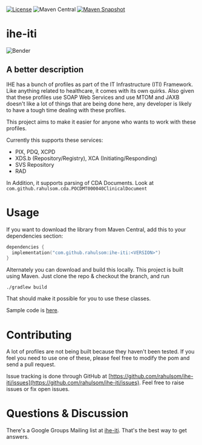 [![License](https://img.shields.io/badge/License-Apache%202.0-blue.svg)](https://opensource.org/licenses/Apache-2.0)
![Maven Central](https://img.shields.io/maven-central/v/com.github.rahulsom/ihe-iti)
[![Maven Snapshot](https://img.shields.io/maven-metadata/v?metadataUrl=https%3A%2F%2Foss.sonatype.org%2Fcontent%2Frepositories%2Fsnapshots%2Fcom%2Fgithub%2Frahulsom%2Fihe-iti%2Fmaven-metadata.xml)](https://oss.sonatype.org/content/repositories/snapshots/com/github/rahulsom/ihe-iti/)


# ihe-iti

![Bender](http://i.imgur.com/M6TjMim.jpg)

## A better description

IHE has a bunch of profiles as part of the IT Infrastructure (ITI) Framework.
Like anything related to healthcare, it comes with its own quirks. Also given
that these profiles use SOAP Web Services and use MTOM and JAXB doesn't like
a lot of things that are being done here, any developer is likely to have a
tough time dealing with these profiles.

This project aims to make it easier for anyone who wants to work with these
profiles.

Currently this supports these services:

* PIX, PDQ, XCPD
* XDS.b (Repository/Registry), XCA (Initiating/Responding)
* SVS Repository
* RAD

In Addition, it supports parsing of CDA Documents. Look at `com.github.rahulsom.cda.POCDMT000040ClinicalDocument`


# Usage

If you want to download the library from Maven Central, add this to your dependencies section:

```kotlin
dependencies {
  implementation("com.github.rahulsom:ihe-iti:<VERSION>")
}
```

Alternately you can download and build this locally. This project is built using
Maven. Just clone the repo & checkout the branch, and run

```shell
./gradlew build
```

That should make it possible for you to use these classes.

Sample code is [here](http://rahulsom.github.io/ihe-iti/).

# Contributing

A lot of profiles are not being built because they haven't been tested. If you
feel you need to use one of these, please feel free to modify the pom and send
a pull request.

Issue tracking is done through GitHub at [https://github.com/rahulsom/ihe-iti/issues](https://github.com/rahulsom/ihe-iti/issues). Feel free to raise issues or fix open issues.

# Questions & Discussion

There's a Google Groups Mailing list at [ihe-iti](https://groups.google.com/d/forum/ihe-iti). That's the best way to get answers.
